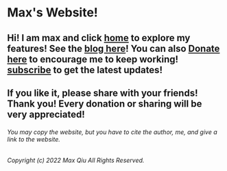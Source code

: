 # Max's Website!
## **Hi! I am max and click [home](https://qqiumax.github.io/home/) to explore my features! See the [blog here](https://qqiumax.github.io/blog/)! You can also [Donate here](https://qqiumax.github.io/donate/) to encourage me to keep working! [subscribe](https://qqiumax.github.io/subscribe/) to get the latest updates!**
## **If you like it, please share with your friends! Thank you! Every donation or sharing will be very appreciated!** 

###### You may copy the website, but you have to cite the author, me, and give a link to the website.

###### Copyright (c) 2022 Max Qiu All Rights Reserved.